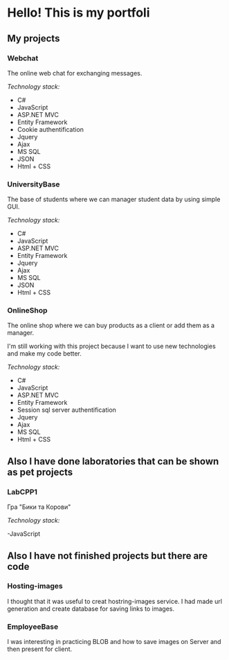 # Hello! This is my portfoli


## My projects
### Webchat 
The online web chat for exchanging messages.

*Technology stack:*
- C#
- JavaScript
- ASP.NET MVC 
- Entity Framework 
- Cookie authentification 
- Jquery 
- Ajax
- MS SQL
- JSON
- Html + CSS

### UniversityBase
The base of students where we can manager student data by using simple GUI. 

*Technology stack:*
- C#
- JavaScript
- ASP.NET MVC 
- Entity Framework 
- Jquery 
- Ajax
- MS SQL
- JSON
- Html + CSS 


### OnlineShop 
The online shop where we can buy products as a client or add them as a manager.

I'm still working with this project because I want to use new technologies and make my code better. 

*Technology stack:*
- C#
- JavaScript
- ASP.NET MVC 
- Entity Framework 
- Session sql server authentification
- Jquery 
- Ajax
- MS SQL
- Html + CSS 


## Also I have done laboratories that can be shown as pet projects

### LabCPP1
Гра "Бики та Корови"

*Technology stack:*

-JavaScript


## Also I have not finished projects but there are code

### Hosting-images
I thought that it was useful to creat hostring-images service. I had made url generation and create database for saving links to images.

### EmployeeBase
I was interesting in practicing BLOB and how to save images on Server and then present for client.

